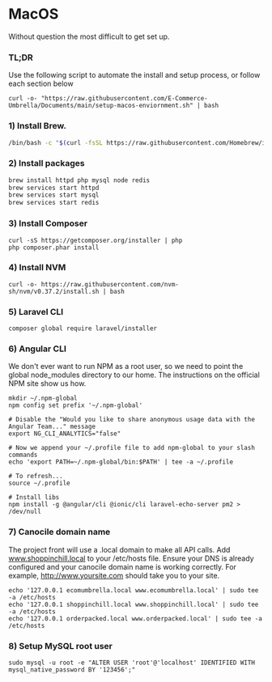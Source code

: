 # MacOS

Without question the most difficult to get set up. 

### TL;DR
Use the following script to automate the install and setup process, or follow each section below
```
curl -o- "https://raw.githubusercontent.com/E-Commerce-Umbrella/Documents/main/setup-macos-enviornment.sh" | bash
```


### 1) Install Brew.
```bash
/bin/bash -c "$(curl -fsSL https://raw.githubusercontent.com/Homebrew/install/HEAD/install.sh)"
```

### 2) Install packages
```bash
brew install httpd php mysql node redis
brew services start httpd
brew services start mysql
brew services start redis
```

### 3) Install Composer
```
curl -sS https://getcomposer.org/installer | php
php composer.phar install
```

### 4) Install NVM
```
curl -o- https://raw.githubusercontent.com/nvm-sh/nvm/v0.37.2/install.sh | bash
```

### 5) Laravel CLI
```
composer global require laravel/installer
```

### 6) Angular CLI
We don't ever want to run NPM as a root user, so we need to point the global node_modules directory to our home. The instructions on the official NPM site show us how.
```
mkdir ~/.npm-global
npm config set prefix '~/.npm-global'

# Disable the "Would you like to share anonymous usage data with the Angular Team..." message
export NG_CLI_ANALYTICS="false"

# Now we append your ~/.profile file to add npm-global to your slash commands
echo 'export PATH=~/.npm-global/bin:$PATH' | tee -a ~/.profile

# To refresh...
source ~/.profile

# Install libs
npm install -g @angular/cli @ionic/cli laravel-echo-server pm2 > /dev/null
```

### 7) Canocile domain name
The project front will use a .local domain to make all API calls. Add www.shoppinchill.local to your /etc/hosts file. Ensure your DNS is already configured and your canocile domain name is working correctly. For example, http://www.yoursite.com should take you to your site.
```
echo '127.0.0.1 ecomumbrella.local www.ecomumbrella.local' | sudo tee -a /etc/hosts
echo '127.0.0.1 shoppinchill.local www.shoppinchill.local' | sudo tee -a /etc/hosts
echo '127.0.0.1 orderpacked.local www.orderpacked.local' | sudo tee -a /etc/hosts
```

### 8) Setup MySQL root user 
```
sudo mysql -u root -e "ALTER USER 'root'@'localhost' IDENTIFIED WITH mysql_native_password BY '123456';"
```
